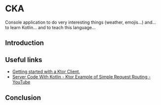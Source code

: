 # CKA

Console application to do very interesting things (weather, emojis...) and... to learn Kotlin... and to teach this language...

<a name="introduction"></a>
## Introduction

<a name="useful_links"></a>
## Useful links

* [Getting started with a Ktor Client](https://ktor.io/docs/getting-started-ktor-client.html),
* [Server Code With Kotlin - Ktor Example of Simple Request Routing - YouTube](https://www.youtube.com/watch?v=zHQ7oBYSHrY)

<a name="conclusion"></a>
## Conclusion
